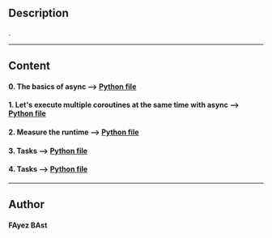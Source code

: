 ## Description

.

---
## Content

#### 0. The basics of async --> [Python file](./0-basic_async_syntax.py)

#### 1. Let's execute multiple coroutines at the same time with async --> [Python file](./1-concurrent_coroutines.py)

#### 2. Measure the runtime --> [Python file](./2-measure_runtime.py)

#### 3. Tasks --> [Python file](./3-tasks.py)

#### 4. Tasks --> [Python file](./4-tasks.py)

---

## Author
#### FAyez BAst
